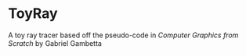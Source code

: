 # ToyRay
A toy ray tracer based off the pseudo-code in <em>Computer Graphics from Scratch</em> by Gabriel Gambetta


